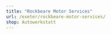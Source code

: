 ```yaml
---
title: "Rockbeare Motor Services"
url: /exeter/rockbeare-motor-services/
shop: Autowerkstatt
---
```


